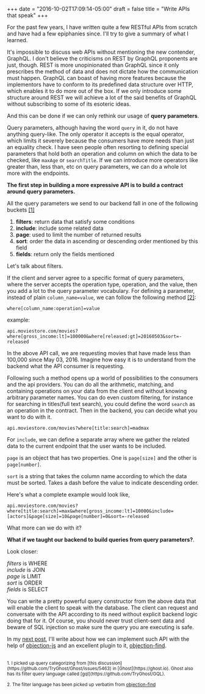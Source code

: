 +++
date = "2016-10-02T17:09:14-05:00"
draft = false
title = "Write APIs that speak"
+++

For the past few years, I have written quite a few RESTful APIs from scratch and have had a few epiphanies since. I'll try to give a summary of what I learned.

It's impossible to discuss web APIs without mentioning the new contender, GraphQL. I don't believe the criticisms on REST by GraphQL proponents are just, though. REST is more unopinionated than GraphQL since it only prescribes the method of data and does not dictate how the communication must happen. GraphQL can boast of having more features because the implementors have to conform to its predefined data structure over HTTP, which enables it to do more out of the box. If we only introduce some structure around REST we will achieve a lot of the said benefits of GraphQL without subscribing to some of its esoteric ideas.

And this can be done if we can only rethink our usage of **query parameters**.

Query parameters, although having the word `query` in it, do not have anything query-like. The only operator it accepts is the equal operator, which limits it severely because the consumers have more needs than just an equality check. I have seen people often resorting to defining special parameters that hold both an operation and column on which the data to be checked, like `maxAge` or `searchTitle`. If we can introduce more operators like greater than, less than, etc on query parameters, we can do a whole lot more with the endpoints.

**The first step in building a more expressive API is to build a contract around query parameters.**

All the query parameters we send to our backend fall in one of the following buckets <a href='{{< relref "post/write-apis-that-speak.md#one" >}}'>[1]</a>

1. **filters**: return data that satisfy some conditions
2. **include**: include some related data
3. **page**: used to limit the number of returned results
4. **sort**: order the data in ascending or descending order mentioned by this field
5. **fields**: return only the fields mentioned

Let's talk about filters.

If the client and server agree to a specific format of query parameters, where the server accepts the operation type, operation, and the value, then you add a lot to the query parameter vocabulary. For defining a parameter, instead of plain `column_name=value`, we can follow the following method <a href='{{< relref "post/write-apis-that-speak.md#two" >}}'>[2]</a>:

`where[column_name:operation]=value`

example:

`api.moviestore.com/movies?where[gross_income:lt]=100000&where[released:gt]=20160503&sort=-released`

In the above API call, we are requesting movies that have made less than 100,000 since May 03, 2016. Imagine how easy it is to understand from the backend what the API consumer is requesting.

Following such a method opens up a world of possibilities to the consumers and the api providers. You can do all the arithmetic, matching, and containing operations on your data from the client end without knowing arbitrary parameter names. You can do even custom filtering, for instance for searching in titles(full text search), you could define the word `search` as an operation in the contract. Then in the backend, you can decide what you want to do with it.

`api.moviestore.com/movies?where[title:search]=madmax`

For `include`, we can define a separate array where we gather the related data to the current endpoint that the user wants to be included.

`page` is an object that has two properties. One is `page[size]` and the other is `page[number]`.

`sort` is a string that takes the column name according to which the data must be sorted. Takes a dash before the value to indicate descending order.

Here's what a complete example would look like,

`api.moviestore.com/movies?where[title:search]=max&where[gross_income:lt]=10000&include=[actors]&page[size]=10&page[number]=0&sort=-released`

What more can we do with it?

**What if we taught our backend to build queries from query parameters?**.

Look closer:

*filters* is WHERE </br>
*include* is JOIN </br>
*page* is LIMIT </br>
*sort* is ORDER </br>
*fields* is SELECT

You can write a pretty powerful query constructor from the above data that will enable the client to speak with the database. The client can request and conversate with the API according to its need without explicit backend logic doing that for it. Of course, you should never trust client-sent data and beware of SQL injection so make sure the query you are executing is safe.

In my [next post](#), I'll write about how we can implement such API with the help of [objection-js](https://github.com/Vincit/objection.js/) and an excellent plugin to it, [objection-find](https://github.com/Vincit/objection-find/).

</br>
</hr>
<small><a name="one"></a>1. I picked up query categorizing from [this discussion](https://github.com/TryGhost/Ghost/issues/5463) in [Ghost](https://ghost.io). Ghost also has its filter query language called [gql](https://github.com/TryGhost/GQL).</small>

<small><a name="two"></a>2. The filter language has been picked up verbatim from [objection-find](https://github.com/TryGhost/Ghost/issues/5463)</a></small>
